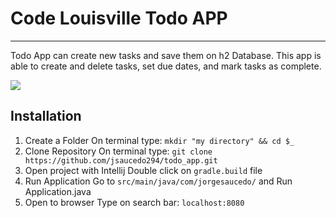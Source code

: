 # Code Louisville **Todo APP**
***
Todo App can create new tasks and save them on h2 Database. This app is able to create and delete tasks, set due dates, and mark tasks as complete.

![](https://previews.dropbox.com/p/thumb/AAUCZPSPa3cPlz7huo1Ij5anrucfqn-lTsiSD_6QhiKhneeI0Tgqwv2G0WsLjkWhaViGqDKhrde2Zptmi7BzNHLTshfVefmZmMEUDpYsMuMDM1GaYtiX6I-AMUmiEm6gKwLIWsSUq1V7Tpwt-QExWab81tKg3kpNB_ocLYlsLR7a_cMItMKjrQS7qLsloHr3IoNkx2mgDBmotYv1U_DZ4aDKViBeRzlhnip9xkSK9Oq9DHEvN-JUWmnKY4-Qr14qWo9cAsbCU_hOTxDV6zKXGmUTYRv6o-vRBu3SWQZsgNfhkw/p.png?size_mode=5)

## Installation
1. Create a Folder
On terminal type:
`mkdir "my directory" && cd $_` 
2. Clone Repository
On terminal type:
`git clone https://github.com/jsaucedo294/todo_app.git`
3. Open project with Intellij
Double click on `gradle.build` file
4. Run Application
Go to `src/main/java/com/jorgesaucedo/` and Run Application.java
5. Open to browser
Type on search bar: `localhost:8080`


